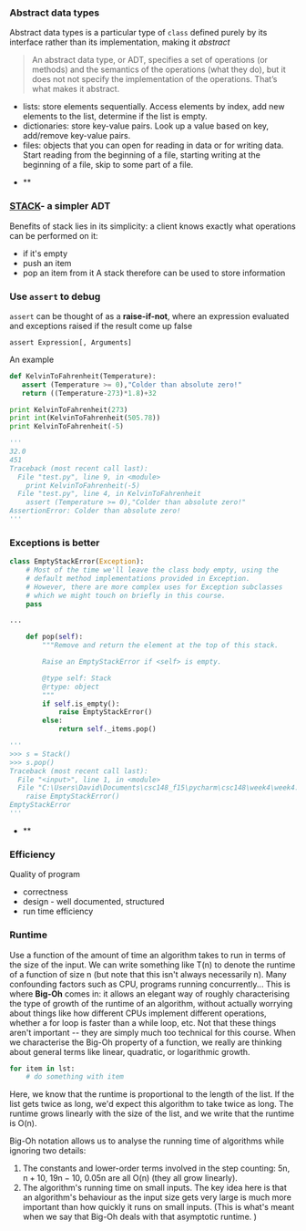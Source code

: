
### Abstract data types
Abstract data types is a particular type of `class` defined purely by its interface rather than its implementation, making it _abstract_  
>An abstract data type, or ADT, specifies a set of operations (or methods) and the semantics of the operations (what they do), but it does not not specify the implementation of the operations. That’s what makes it abstract.


+ lists: store elements sequentially. Access elements by index, add new elements to the list, determine if the list is empty.
+ dictionaries: store key-value pairs. Look up a value based on key, add/remove key-value pairs.
+ files: objects that you can open for reading in data or for writing data. Start reading from the beginning of a file, starting writing at the beginning of a file, skip to some part of a file.    

- **

### [STACK](http://openbookproject.net/thinkcs/python/english3e/stacks.html)- a simpler ADT
Benefits of stack lies in its simplicity: a client knows exactly what operations can be performed on it:    
+ if it's empty
+ push an item
+ pop an item from it
A stack therefore can be used to store information

### Use `assert` to debug   
`assert` can be thought of as a __raise-if-not__, where an expression evaluated and exceptions raised if the result come up false

`assert Expression[, Arguments]`

An example
```python
def KelvinToFahrenheit(Temperature):
   assert (Temperature >= 0),"Colder than absolute zero!"
   return ((Temperature-273)*1.8)+32

print KelvinToFahrenheit(273)
print int(KelvinToFahrenheit(505.78))
print KelvinToFahrenheit(-5)

'''
32.0
451
Traceback (most recent call last):
  File "test.py", line 9, in <module>
    print KelvinToFahrenheit(-5)
  File "test.py", line 4, in KelvinToFahrenheit
    assert (Temperature >= 0),"Colder than absolute zero!"
AssertionError: Colder than absolute zero!
'''
```


### Exceptions is better
```python
class EmptyStackError(Exception):
    # Most of the time we'll leave the class body empty, using the
    # default method implementations provided in Exception.
    # However, there are more complex uses for Exception subclasses
    # which we might touch on briefly in this course.
    pass

...

    def pop(self):
        """Remove and return the element at the top of this stack.

        Raise an EmptyStackError if <self> is empty.

        @type self: Stack
        @rtype: object
        """
        if self.is_empty():
            raise EmptyStackError()
        else:
            return self._items.pop()

'''
>>> s = Stack()
>>> s.pop()
Traceback (most recent call last):
  File "<input>", line 1, in <module>
  File "C:\Users\David\Documents\csc148_f15\pycharm\csc148\week4\week4.py", line 60, in pop
    raise EmptyStackError()
EmptyStackError
'''
```

- **

### Efficiency
Quality of program
+ correctness
+ design - well documented, structured
+ run time efficiency

### Runtime   
Use a function of the amount of time an algorithm takes to run in terms of the size of the input. We can write something like T(n) to denote the runtime of a function of size n (but note that this isn't always necessarily n). Many confounding factors such as CPU, programs running concurrently... This is where __Big-Oh__ comes in: it allows an elegant way of roughly characterising the type of growth of the runtime of an algorithm, without actually worrying about things like how different CPUs implement different operations, whether a for loop is faster than a while loop, etc. Not that these things aren't important -- they are simply much too technical for this course. When we characterise the Big-Oh property of a function, we really are thinking about general terms like linear, quadratic, or logarithmic growth.

```python
for item in lst:
    # do something with item
```
Here, we know that the runtime is proportional to the length of the list. If the list gets twice as long, we'd expect this algorithm to take twice as long. The runtime grows linearly with the size of the list, and we write that the runtime is O(n).


Big-Oh notation allows us to analyse the running time of algorithms while ignoring two details:

1. The constants and lower-order terms involved in the step counting: 5n, n + 10, 19n − 10, 0.05n are all O(n) (they all grow linearly).
2. The algorithm's running time on small inputs. The key idea here is that an algorithm's behaviour as the input size gets very large is much more important than how quickly it runs on small inputs. (This is what's meant when we say that Big-Oh deals with that asymptotic runtime. )
